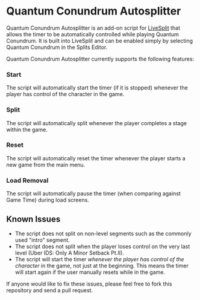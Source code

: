 <h1>Quantum Conundrum Autosplitter</h1>

<p>Quantum Conundrum Autosplitter is an add-on script for <a href="http://livesplit.github.io/">LiveSplit</a> that allows the timer to be automatically controlled while playing Quantum Conundrum. It is built into LiveSplit and can be enabled simply by selecting Quantum Conundrum in the Splits Editor.</p>

<p>Quantum Conundrum Autosplitter currently supports the following features:</p>

<h3>Start</h3>
The script will automatically start the timer (if it is stopped) whenever the player has control of the character in the game.

<h3>Split</h3>
The script will automatically split whenever the player completes a stage within the game.

<h3>Reset</h3>
The script will automatically reset the timer whenever the player starts a new game from the main menu.

<h3>Load Removal</h3>
The script will automatically pause the timer (when comparing against Game Time) during load screens.

<h2>Known Issues</h2>
<ul>
<li>The script does not split on non-level segments such as the commonly used "intro" segment.</li>
<li>The script does not split when the player loses control on the very last level (Uber IDS: Only A Minor Setback Pt.II).</li>
<li>The script will start the timer <i>whenever the player has control of the character</i> in the game, not just at the beginning. This means the timer will start again if the user manually resets while in the game.</li>
</ul>

If anyone would like to fix these issues, please feel free to fork this repository and send a pull request.
